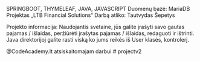 SPRINGBOOT, THYMELEAF, JAVA, JAVASCRIPT 
Duomenų bazė: MariaDB
Projektas „LTB Financial Solutions“
Darbą atliko: Tautvydas Šepetys

Projekto informacija:
Naudojantis svetaine, jūs galite įrašyti savo gautas pajamas / išlaidas, peržiūrėti įrašytas pajamas / išlaidas,
redaguoti ir ištrinti.
Java direktorijoj galite rasti viską ko jums reikės iš User klasės, kontrolerį.


@CodeAcademy.lt atsiskaitomajam darbui
#   p r o j e c t v 2  
 